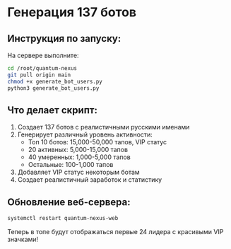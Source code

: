 # Генерация 137 ботов

## Инструкция по запуску:

На сервере выполните:

```bash
cd /root/quantum-nexus
git pull origin main
chmod +x generate_bot_users.py
python3 generate_bot_users.py
```

## Что делает скрипт:

1. Создает 137 ботов с реалистичными русскими именами
2. Генерирует различный уровень активности:
   - Топ 10 ботов: 15,000-50,000 тапов, VIP статус
   - 20 активных: 5,000-15,000 тапов
   - 40 умеренных: 1,000-5,000 тапов
   - Остальные: 100-1,000 тапов
3. Добавляет VIP статус некоторым ботам
4. Создает реалистичный заработок и статистику

## Обновление веб-сервера:

```bash
systemctl restart quantum-nexus-web
```

Теперь в топе будут отображаться первые 24 лидера с красивыми VIP значками!






